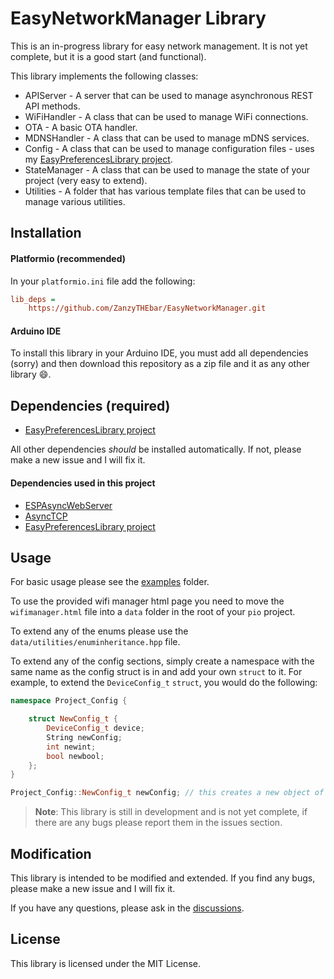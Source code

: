 # EasyNetworkManager Library

This is an in-progress library for easy network management. It is not yet complete, but it is a good start (and functional).

This library implements the following classes:

- APIServer - A server that can be used to manage asynchronous REST API methods.
- WiFiHandler - A class that can be used to manage WiFi connections.
- OTA - A basic OTA handler.
- MDNSHandler - A class that can be used to manage mDNS services.
- Config - A class that can be used to manage configuration files - uses my [EasyPreferencesLibrary project](https://github.com/ZanzyTHEbar/EasyPreferencesLibrary).
- StateManager - A class that can be used to manage the state of your project (very easy to extend).
- Utilities - A folder that has various template files that can be used to manage various utilities.

## Installation

#### Platformio (recommended)

In your `platformio.ini` file add the following:

```ini
lib_deps = 
    https://github.com/ZanzyTHEbar/EasyNetworkManager.git
```

#### Arduino IDE

To install this library in your Arduino IDE, you must add all dependencies (sorry) and then download this repository as a zip file and it as any other library :smile:.

## Dependencies (required)

- [EasyPreferencesLibrary project](https://github.com/ZanzyTHEbar/EasyPreferencesLibrary)

All other dependencies _should_ be installed automatically. If not, please make a new issue and I will fix it.

#### Dependencies used in this project

- [ESPAsyncWebServer](https://github.com/me-no-dev/ESPAsyncWebServer.git)
- [AsyncTCP](https://github.com/me-no-dev/AsyncTCP.git)
- [EasyPreferencesLibrary project](https://github.com/ZanzyTHEbar/EasyPreferencesLibrary)

## Usage

For basic usage please see the [examples](/NetworkManager/examples) folder.

To use the provided wifi manager html page you need to move the `wifimanager.html` file into a `data` folder in the root of your `pio` project.

To extend any of the enums please use the `data/utilities/enuminheritance.hpp` file.

To extend any of the config sections, simply create a namespace with the same name as the config struct is in and add your own `struct` to it. For example, to extend the `DeviceConfig_t` `struct`, you would do the following:

```cpp
namespace Project_Config {

    struct NewConfig_t {
        DeviceConfig_t device;
        String newConfig;
        int newint;
        bool newbool;
    };
}

Project_Config::NewConfig_t newConfig; // this creates a new object of your config struct.
```

> **Note**: This library is still in development and is not yet complete, if there are any bugs please report them in the issues section.

## Modification

This library is intended to be modified and extended. If you find any bugs, please make a new issue and I will fix it.

If you have any questions, please ask in the [discussions](https://github.com/ZanzyTHEbar/EasyNetworkManager/discussions).

## License

This library is licensed under the MIT License.
